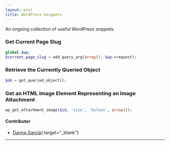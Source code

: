 ```yaml
---
layout: post
title: WordPress Snippets
---
```


An ongoing collection of useful WordPress snippets.

### Get Current Page Slug
```php
global $wp;
$current_page_slug = add_query_arg(array(), $wp->request);
```

### Retrieve the Currently Queried Object
```php
$ob = get_queried_object();
```

### Get an HTML Image Element Representing an Image Attachment
```php
wp_get_attachment_image($id, 'size', 'bolean', array());
```

#### Contributor
+ [Danna Garcia](https://github.com/dannamariegarcia){:target="_blank"}

---
